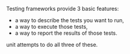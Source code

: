 Testing frameworks provide 3 basic features:

- a way to describe the tests you want to run,
- a way to execute those tests,
- a way to report the results of those tests.

unit attempts to do all three of these.
